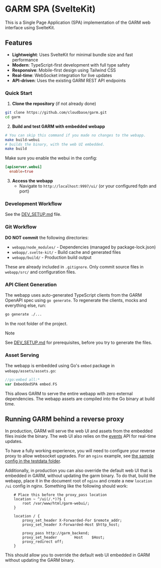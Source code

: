 # GARM SPA (SvelteKit)

This is a Single Page Application (SPA) implementation of the GARM web interface using SvelteKit.

## Features

- **Lightweight**: Uses SvelteKit for minimal bundle size and fast performance
- **Modern**: TypeScript-first development with full type safety
- **Responsive**: Mobile-first design using Tailwind CSS
- **Real-time**: WebSocket integration for live updates
- **API-driven**: Uses the existing GARM REST API endpoints

### Quick Start

1. **Clone the repository** (if not already done)

```bash
git clone https://github.com/cloudbase/garm.git
cd garm
```

2. **Build and test GARM with embedded webapp**

```bash
# You can skip this command if you made no changes to the webapp.
make build-webui
# builds the binary, with the web UI embedded.
make build
```

Make sure you enable the webui in the config:

```toml
[apiserver.webui]
  enable=true
```

3. **Access the webapp**
   - Navigate to `http://localhost:9997/ui/` (or your configured fqdn and port)

### Development Workflow

See the [DEV_SETUP.md](DEV_SETUP.md) file.

### Git Workflow

**DO NOT commit** the following directories:
- `webapp/node_modules/` - Dependencies (managed by package-lock.json)  
- `webapp/.svelte-kit/` - Build cache and generated files
- `webapp/build/` - Production build output

These are already included in `.gitignore`. Only commit source files in `webapp/src/` and configuration files.

### API Client Generation

The webapp uses auto-generated TypeScript clients from the GARM OpenAPI spec using `go generate`. To regenerate the clients, mocks and everything else, run:

```bash
go generate ./...
```

In the root folder of the project.

>[!NOTE]
> See [DEV_SETUP.md](DEV_SETUP.md) for prerequisites, before you try to generate the files.

### Asset Serving

The webapp is embedded using Go's `embed` package in `webapp/assets/assets.go`:

```go
//go:embed all:*
var EmbeddedSPA embed.FS
```

This allows GARM to serve the entire webapp with zero external dependencies. The webapp assets are compiled into the Go binary at build time.

## Running GARM behind a reverse proxy

In production, GARM will serve the web UI and assets from the embedded files inside the binary. The web UI also relies on the [events](/doc/events.md) API for real-time updates.

To have a fully working experience, you will need to configure your reverse proxy to allow websocket upgrades. For an `nginx` example, see [the sample config in the testdata folder](/testdata/nginx-server.conf).

Additionally, in production you can also override the default web UI that is embedded in GARM, without updating the garm binary. To do that, build the webapp, place it in the document root of `nginx` and create a new `location /ui` config in nginx. Something like the following should work:

```
    # Place this before the proxy_pass location
    location ~ ^/ui(/.*)?$ {
        root /var/www/html/garm-webui/;
    }

    location / {
        proxy_set_header X-Forwarded-For $remote_addr;
        proxy_set_header X-Forwarded-Host $http_host;

        proxy_pass http://garm_backend;
        proxy_set_header        Host    $Host;
        proxy_redirect off;
    }
```

This should allow you to override the default web UI embedded in GARM without updating the GARM binary.
